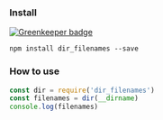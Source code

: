 ### Install

[![Greenkeeper badge](https://badges.greenkeeper.io/AlfieriChou/dir_filenames.svg)](https://greenkeeper.io/)

```
npm install dir_filenames --save
```

### How to use

```javascript
const dir = require('dir_filenames')
const filenames = dir(__dirname)
console.log(filenames)
```
